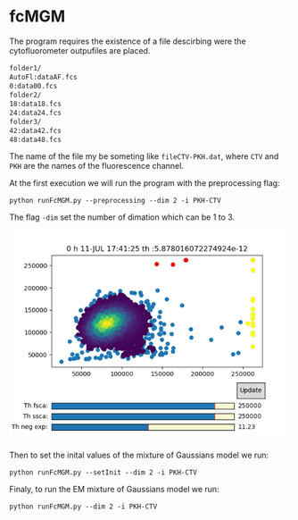 # fcMGM

The program requires the existence of a file descirbing were the cytofluorometer outpufiles are placed. 

```
folder1/
AutoFl:dataAF.fcs
0:data00.fcs
folder2/
18:data18.fcs
24:data24.fcs
folder3/
42:data42.fcs
48:data48.fcs
```
The name of the file my be someting like `fileCTV-PKH.dat`, where `CTV` and `PKH` are the names of the fluorescence channel.

At the first execution we will run the program with the preprocessing flag:
```
python runFcMGM.py --preprocessing --dim 2 -i PKH-CTV
```
The flag `-dim` set the number of dimation which can be 1 to 3.

![plot](./preproc.png)

Then to set the inital values of the mixture of Gaussians model we run:
```
python runFcMGM.py --setInit --dim 2 -i PKH-CTV
```
Finaly, to run the EM mixture of Gaussians model we run:
```
python runFcMGM.py --dim 2 -i PKH-CTV
```

